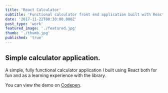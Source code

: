 ```yaml
---
title: 'React Calculator'
subtitle: 'Functional calculator front end application built with React.'
date: '2017-11-22T00:30:00.000Z'
post_type: 'work'
featured_image: './featured.jpg'
thumb: './thumb.jpg'
published: 'true'
---
```


## Simple calculator application.
A simple, fully functional calculator application I built using React both for fun and as a learning experience with the library.

You can view the demo on [Codepen](https://codepen.io/alexboffey/pen/NAkQLE "React calculator demo").
